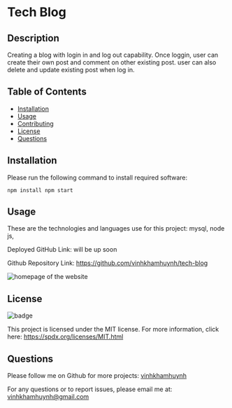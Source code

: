 
# Tech Blog
  
  
## Description 
  
Creating a blog with login in and log out capability. Once loggin, user can create their own post and comment on other existing post. user can also delete and update existing post when log in.


## Table of Contents

* [Installation](#Installation)
* [Usage](#Usage) 
* [Contributing](#Contributing)
* [License](#License)
* [Questions](#Questions)
  

## Installation 
  
Please run the following command to install required software:

```
npm install	npm start
```


## Usage

These are the technologies and languages use for this project: mysql, node js, 

Deployed GitHub Link:   will be up soon

Github Repository Link: https://github.com/vinhkhamhuynh/tech-blog
  
![homepage of the website](asset)
  
   
## License 
  

![badge](https://img.shields.io/badge/license-MIT-orange)
 
This project is licensed under the MIT license. For more information, click here: https://spdx.org/licenses/MIT.html 
 



## Questions
  
Please follow me on Github for more projects: [vinhkhamhuynh](https://github.com/vinhkhamhuynh) 

For any questions or to report issues, please email me at: vinhkhamhuynh@gmail.com
  

